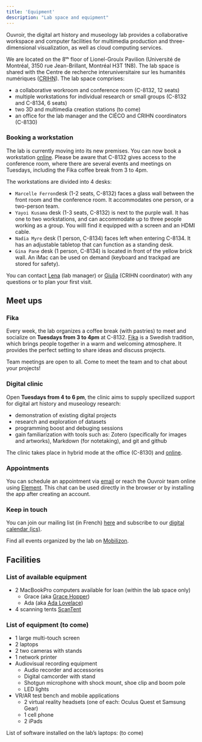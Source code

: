 ```yaml
---
title: 'Equipment'
description: "Lab space and equipment"
---
```


Ouvroir, the digital art history and museology lab provides a collaborative workspace and computer facilities for multimedia production and three-dimensional visualization, as well as cloud computing services.

We are located on the 8ᵗʰ floor of Lionel-Groulx Pavilion (Université de Montréal, 3150 rue Jean-Brillant, Montréal H3T 1N8). The lab space is shared with the Centre de recherche interuniversitaire sur les humanités numériques ([CRIHN](https://can01.safelinks.protection.outlook.com/?url=http%3A%2F%2Fcrihn.org%2F&data=05|01|lena.krause@umontreal.ca|4eb34603ff654cfcf60608da96a5413f|d27eefec2a474be7981e0f8977fa31d8|1|0|637987935231065453|Unknown|TWFpbGZsb3d8eyJWIjoiMC4wLjAwMDAiLCJQIjoiV2luMzIiLCJBTiI6Ik1haWwiLCJXVCI6Mn0%3D|2000|||&sdata=31i08Po3o69sgzepX2g2EJJjJFowhAFnzh5F8HYf8kY%3D&reserved=0)). The lab space comprises: 
- a collaborative workroom and conference room (C-8132, 12 seats)
- multiple workstations for individual research or small groups (C-8132 and C-8134, 6 seats)
- two 3D and multimedia creation stations (to come)
- an office for the lab manager and the CIÉCO and CRIHN coordinators (C-8130)

### Booking a workstation

The lab is currently moving into its new premises. You can now book a workstation [online](https://docs.google.com/spreadsheets/d/11EBiGa9AELoJt5j9KANnbXz3EGMhc8vrqQBaHLwTkfo/edit?usp=sharing). Please be aware that C-8132 gives access to the conference room, where there are several events and meetings on Tuesdays, including the Fika coffee break from 3 to 4pm.

The workstations are divided into 4 desks:

- `Marcelle Ferron`desk (1-2 seats, C-8132) faces a glass wall between the front room and the conference room. It accommodates one person, or a two-person team.
- `Yayoi Kusama` desk (1-3 seats, C-8132) is next to the purple wall. It has one to two workstations, and can accommodate up to three people working as a group. You willl find it equipped with a screen and an HDMI cable. 
- `Nadia Myre` desk (1 person, C-8134) faces left when entering  C-8134. It has an adjustable tabletop that can function as a standing desk.
- `Gina Pane` desk (1 person, C-8134) is located in front of the yellow brick wall. An iMac can be used on demand (keyboard and trackpad are stored for safety).

You can contact [Lena](mailto:ouvroir@umontreal.ca) (lab manager) or [Giulia](giulia.ferretti@umontreal.ca) (CRIHN coordinator) with any questions or to plan your first visit.

## Meet ups

### Fika

Every week, the lab organizes a coffee break (with pastries) to meet and socialize on **Tuesdays from 3 to 4pm** at C-8132. [Fika](https://www.swedishfood.com/fika) is a Swedish tradition, which brings people together in a warm and welcoming atmosphere. It provides the perfect setting to share ideas and discuss projects.

Team meetings are open to all. Come to meet the team and to chat about your projects!

### Digital clinic

Open **Tuesdays from 4 to 6 pm**, the clinic aims to supply specilized support for digital art history and museology research: 

- demonstration of existing digital projects
- research and exploration of datasets
- programming boost and debuging sessions
- gain familiarization with tools such as: Zotero (specifically for images and artworks), Markdown (for notetaking), and git and github

The clinic takes place in hybrid mode at the office (C-8130) and [online](https://umontreal.zoom.us/j/82480661654?pwd=cUlzb09hZ3lkd2UvcmpPbTdmQkZBQT09).

### Appointments

You can schedule an appointment via [email](mailto:ouvroir@umontreal.ca) or reach the Ouvroir team online using [Element](https://matrix.to/#/!AaxspHhzNUgFJpDKTr:matrix.org?via=matrix.org). This chat can be used directly in the browser or by installing the app after creating an account.

### Keep in touch

You can join our mailing list (in French) [here](https://listes.umontreal.ca/wws/subscribe/ouvroir) and subscribe to our [digital calendar (ics)](https://outlook.office365.com/owa/calendar/00612925e3e44352a2fecda3cc840ee0@umontreal.ca/c2e6e5f6a7264c3b99fb9f6ef3f69b617923860242817213963/calendar.ics).

Find all events organized by the lab on [Mobilizon](https://mobilizon.fr/@ouvroir_lab/events).



## Facilities

### List of available equipment 

- 2 MacBookPro computers available for loan (within the lab space only)
  - Grace (aka [Grace Hopper](https://fr.wikipedia.org/wiki/Grace_Hopper))
  - Ada (aka [Ada Lovelace](https://fr.wikipedia.org/wiki/Ada_Lovelace))
- 4 scanning tents [ScanTent](https://readcoop.eu/scantent/)

### List of equipment (to come)

- 1 large multi-touch screen
- 2 laptops
- 2 two cameras with stands
- 1 network printer 
- Audiovisual recording equipment 
  - Audio recorder and accessories
  - Digital camcorder with stand
  - Shotgun microphone with shock mount, shoe clip and boom pole
  - LED lights
- VR/AR test bench and mobile applications
  - 2 virtual reality headsets (one of each: Oculus Quest et Samsung Gear) 
  - 1 cell phone <!-- iOS ou Android?-->
  - 2 iPads

List of software installed on the lab’s laptops: (to come)

